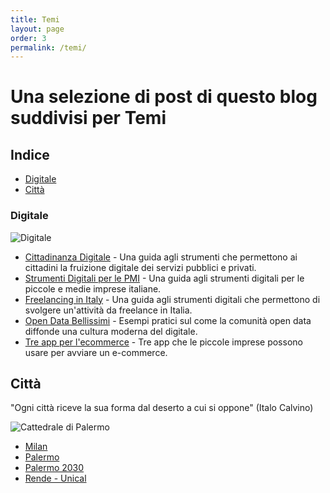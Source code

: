 ```yaml
---
title: Temi
layout: page
order: 3
permalink: /temi/
---
```


# Una selezione di post di questo blog suddivisi per Temi

## Indice

* [Digitale](#digitale)
* [Città](#città)


### Digitale

![Digitale](https://raw.githubusercontent.com/marcofromsicily/blog/master/images/digitale.jpg)

* [Cittadinanza Digitale](http://www.marcolombardo.com/blog/agenda/digitale/2018/01/12/Cittadinanza-Digitale.html) - Una guida agli strumenti che permettono ai cittadini la fruizione digitale dei servizi pubblici e privati.
* [Strumenti Digitali per le PMI](http://www.marcolombardo.com/blog/open/source/2018/05/14/strumenti-digitali-per-le-pmi.html) - Una guida agli strumenti digitali per le piccole e medie imprese italiane. 
* [Freelancing in Italy](http://www.marcolombardo.com/blog/freelance/2017/08/28/freelancing-in-italy.html) - Una guida agli strumenti digitali che permettono di svolgere un'attività da freelance in Italia.
* [Open Data Bellissimi](http://www.marcolombardo.com/blog/open/source/2018/04/16/open-data-bellissimi.html) - Esempi pratici sul come la comunità open data diffonde una cultura moderna del digitale.
* [Tre app per l'ecommerce](http://www.marcolombardo.com/blog/digitale/2018/06/14/tre-app-per-l-ecommerce.html) - Tre app che le piccole imprese possono usare per avviare un e-commerce.


## Città

"Ogni città riceve la sua forma dal deserto a cui si oppone" (Italo Calvino)

![Cattedrale di Palermo](https://raw.githubusercontent.com/marcofromsicily/blog/master/images/cattedrale_palermo.jpg)

* [Milan](http://www.marcolombardo.com/blog/city/guides/2017/08/27/milan-essentials.html)
* [Palermo](http://www.marcolombardo.com/blog/city/guides/2017/08/25/palermo-essentials.html)
* [Palermo 2030](http://www.marcolombardo.com/blog/city/guides/2018/06/15/palermo-2030.html)
* [Rende - Unical](http://www.marcolombardo.com/blog/city/guides/2017/10/08/unical-essentials.html)
